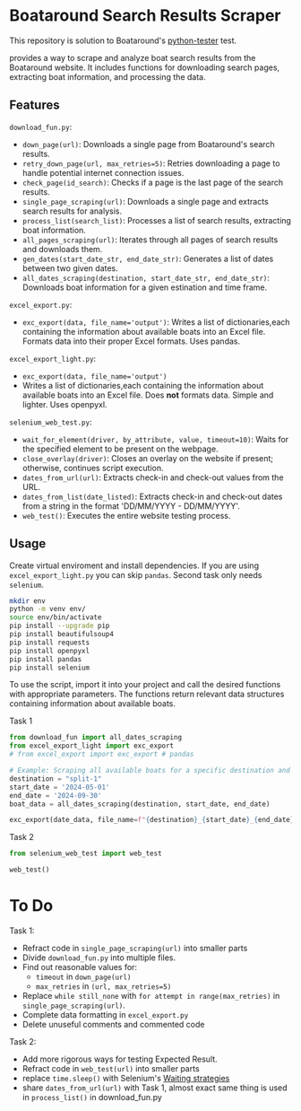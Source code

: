 # Boataround Search Results Scraper

This repository is solution to Boataround's [python-tester](https://bitbucket.org/bodev/python-tester/src/main/) test.

provides a way to scrape and analyze boat search results from the Boataround website.
It includes functions for downloading search pages, extracting boat information, and processing the data.

## Features

`download_fun.py`:

- `down_page(url)`: Downloads a single page from Boataround's search results.
- `retry_down_page(url, max_retries=5)`: Retries downloading a page to handle potential internet connection issues.
- `check_page(id_search)`: Checks if a page is the last page of the search results.
- `single_page_scraping(url)`: Downloads a single page and extracts search results for analysis.
- `process_list(search_list)`: Processes a list of search results, extracting boat information.
- `all_pages_scraping(url)`: Iterates through all pages of search results and downloads them.
- `gen_dates(start_date_str, end_date_str)`: Generates a list of dates between two given dates.
- `all_dates_scraping(destination, start_date_str, end_date_str)`: Downloads boat information for a given estination and time frame.

`excel_export.py`:

- `exc_export(data, file_name='output')`: Writes a list of dictionaries,each containing the information about available boats
    into an Excel file. Formats data into their proper Excel formats.
    Uses pandas.

`excel_export_light.py`:

- `exc_export(data, file_name='output')`
- Writes a list of dictionaries,each containing the information about available boats
    into an Excel file. Does **not** formats data. Simple and lighter. Uses openpyxl.

`selenium_web_test.py`:

- `wait_for_element(driver, by_attribute, value, timeout=10)`: Waits for the specified element to be present on the webpage.
- `close_overlay(driver)`: Closes an overlay on the website if present; otherwise, continues script execution.
- `dates_from_url(url)`: Extracts check-in and check-out values from the URL.
- `dates_from_list(date_listed)`: Extracts check-in and check-out dates from a string in the format 'DD/MM/YYYY - DD/MM/YYYY'.
- `web_test()`: Executes the entire website testing process.

## Usage

Create virtual enviroment and install dependencies.
If you are using `excel_export_light.py` you can skip `pandas`.
Second task only needs `selenium`.

```bash
mkdir env
python -m venv env/
source env/bin/activate
pip install --upgrade pip
pip install beautifulsoup4
pip install requests
pip install openpyxl
pip install pandas
pip install selenium
```

To use the script, import it into your project and call the desired functions with appropriate parameters.
The functions return relevant data structures containing information about available boats.

Task 1

```python
from download_fun import all_dates_scraping
from excel_export_light import exc_export
# from excel_export import exc_export # pandas

# Example: Scraping all available boats for a specific destination and date range
destination = "split-1"
start_date = '2024-05-01'
end_date = '2024-09-30'
boat_data = all_dates_scraping(destination, start_date, end_date)

exc_export(date_data, file_name=f"{destination}_{start_date}_{end_date}")
```

Task 2

```python
from selenium_web_test import web_test

web_test()
```



# To Do

Task 1:

- Refract code in `single_page_scraping(url)` into smaller parts
- Divide `download_fun.py` into multiple files.
- Find out reasonable values for:
    - `timeout` in `down_page(url)`
    - `max_retries` in `(url, max_retries=5)`
- Replace `while still_none` with `for attempt in range(max_retries)` in `single_page_scraping(url)`.
- Complete data formatting in `excel_export.py`
- Delete unuseful comments and commented code

Task 2:

- Add more rigorous ways for testing Expected Result.
- Refract code in `web_test(url)` into smaller parts
- replace `time.sleep()` with Selenium's [Waiting strategies](https://www.selenium.dev/documentation/webdriver/waits/)
- share `dates_from_url(url)` with Task 1, almost exact same thing is used in `process_list()` in download_fun.py
